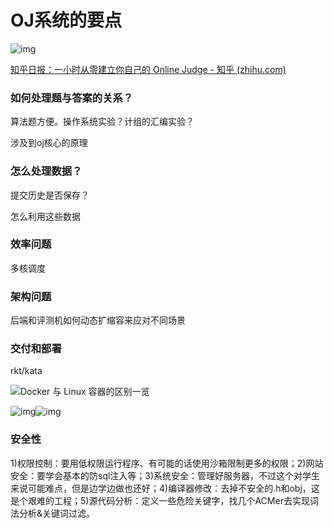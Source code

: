 # OJ系统的要点

![img](https://pic1.zhimg.com/80/v2-05b09b7884edb0f9917d5465d0bbc728_720w.webp)

[知乎日报：一小时从零建立你自己的 Online Judge - 知乎 (zhihu.com)](https://zhuanlan.zhihu.com/p/105300813)

### 如何处理题与答案的关系？

算法题方便。操作系统实验？计组的汇编实验？

涉及到oj核心的原理

### 怎么处理数据？

提交历史是否保存？

怎么利用这些数据

### 效率问题

多核调度

### 架构问题

后端和评测机如何动态扩缩容来应对不同场景

### 交付和部署

rkt/kata

![Docker 与 Linux 容器的区别一览](https://www.redhat.com/rhdc/managed-files/traditional-linux-containers-vs-docker_0.png)

![img](https://pic2.zhimg.com/80/v2-132b25f1a4cd3640139a7689541d83a9_720w.webp)![img](https://pic1.zhimg.com/80/v2-a72c9882137220c0436db5d707d3e8f0_720w.webp)

### 安全性

1)权限控制：要用低权限运行程序、有可能的话使用沙箱限制更多的权限；2)网站安全：要学会基本的防sql注入等；3)系统安全：管理好服务器，不过这个对学生来说可能难点，但是边学边做也还好；4)编译器修改：去掉不安全的.h和obj，这是个艰难的工程；5)源代码分析：定义一些危险关键字，找几个ACMer去实现词法分析&关键词过滤。


